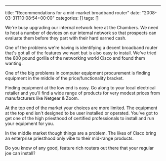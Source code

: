 ---
title: "Recommendations for a mid-market broadband router"
date: "2008-03-31T10:08:54+00:00"
categories: []
tags: []

We're busy upgrading our internal network here at the Chambers. We need to host a number of devices on our internal network so that prospects can evaluate them before they part with their hard earned cash.

One of the problems we're having is identifying a decent broadband router that's got all of the features we want but is also easy to install. We've tried the 800 pound gorilla of the networking world Cisco and found them wanting.

One of the big problems in computer equipment procurement is finding equipment in the middle of the price/functionality bracket.

Finding equipment at the low end is easy. Go along to your local electrical retailer and you'll find a wide range of products for very modest prices from manufacturers like Netgear &amp; Zoom.

At the top end of the market your choices are more limited. The equipment at the top end isn't designed to be user installed or operated. You've got to get one of the high priesthood of certified professionals to install and run your equipment for you.

In the middle market though things are a problem. The likes of Cisco bring an enterprise priesthood only vibe to their mid-range products.

Do you know of any good, feature rich routers out there that your regular joe can install?
